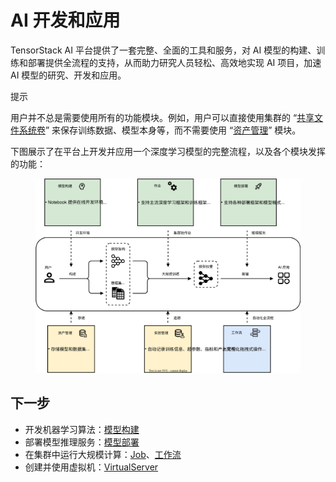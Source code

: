# AI 开发和应用

TensorStack AI 平台提供了一套完整、全面的工具和服务，对 AI 模型的构建、训练和部署提供全流程的支持，从而助力研究人员轻松、高效地实现 AI 项目，加速 AI 模型的研究、开发和应用。

<aside class="note tip">
<div class="title">提示</div>

用户并不总是需要使用所有的功能模块。例如，用户可以直接使用集群的 “[共享文件系统卷](./storage/index.md#共享文件系统卷shared-filesystem-volumes)” 来保存训练数据、模型本身等，而不需要使用 “[资产管理](./asset-management.md)” 模块。

</aside>

下图展示了在平台上开发并应用一个深度学习模型的完整流程，以及各个模块发挥的功能：

<figure>
  <img alt="ai-development" src="../assets/modules/ai-development.drawio.svg" />
</figure>

## 下一步

* 开发机器学习算法：[模型构建](./building/index.md)
* 部署模型推理服务：[模型部署](./deployment/index.md)
* 在集群中运行大规模计算：[Job](./jobs/index.md)、[工作流](./workflows/index.md)
* 创建并使用虚拟机：[VirtualServer](./virtualserver.md)
